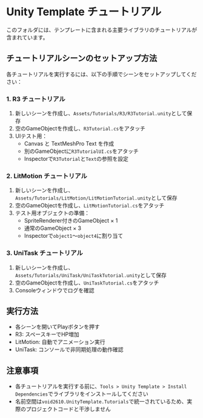 # Unity Template チュートリアル

このフォルダには、テンプレートに含まれる主要ライブラリのチュートリアルが含まれています。

## チュートリアルシーンのセットアップ方法

各チュートリアルを実行するには、以下の手順でシーンをセットアップしてください：

### 1. R3 チュートリアル
1. 新しいシーンを作成し、`Assets/Tutorials/R3/R3Tutorial.unity`として保存
2. 空のGameObjectを作成し、`R3Tutorial.cs`をアタッチ
3. UIテスト用：
   - Canvas と TextMeshPro Text を作成
   - 別のGameObjectに`R3TutorialUI.cs`をアタッチ
   - Inspectorで`R3Tutorial`と`Text`の参照を設定

### 2. LitMotion チュートリアル
1. 新しいシーンを作成し、`Assets/Tutorials/LitMotion/LitMotionTutorial.unity`として保存
2. 空のGameObjectを作成し、`LitMotionTutorial.cs`をアタッチ
3. テスト用オブジェクトの準備：
   - SpriteRenderer付きのGameObject × 1
   - 通常のGameObject × 3
   - Inspectorで`object1`～`object4`に割り当て

### 3. UniTask チュートリアル
1. 新しいシーンを作成し、`Assets/Tutorials/UniTask/UniTaskTutorial.unity`として保存
2. 空のGameObjectを作成し、`UniTaskTutorial.cs`をアタッチ
3. Consoleウィンドウでログを確認

## 実行方法
- 各シーンを開いてPlayボタンを押す
- R3: スペースキーでHP増加
- LitMotion: 自動でアニメーション実行
- UniTask: コンソールで非同期処理の動作確認

## 注意事項
- 各チュートリアルを実行する前に、`Tools > Unity Template > Install Dependencies`でライブラリをインストールしてください
- 名前空間は`void2610.UnityTemplate.Tutorials`で統一されているため、実際のプロジェクトコードと干渉しません